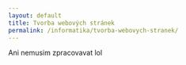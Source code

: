 ```yaml
---
layout: default
title: Tvorba webových stránek
permalink: /informatika/tvorba-webovych-stranek/
---
```


Ani nemusim zpracovavat lol
